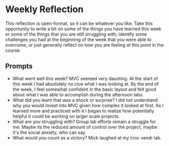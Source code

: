 # Weekly Reflection
This reflection is open-format, so it can be whatever you like. Take this opportunity to write a bit on some of the things you have learned this week or some of the things that you are still struggling with; identify some challenges you had at the beginning of the week that you were able to overcome, or just generally reflect on how you are feeling at this point in the course.

## Prompts
- What went well this week?
MVC seemed very daunting. At the start of this week I had absolutely no clue what I was looking at. By the end of the week, I feel somewhat confident in the basic layout and felt good about what I was able to accomplish during the afternoon labs.
- What did you learn that was a shock or surprise?
I did not understand why you would invest into MVC given how complex it looked at first. As I learned more and practiced with it I began to realize how potentially helpful it could be working on larger scale projects.
- What are you struggling with?
Group lab efforts remain a struggle for me. Maybe its the reduced amount of control over the project, maybe it's the social anxiety, who can say.
- What would you count as a victory?
Mick laughed at my croc vendr lab. 
